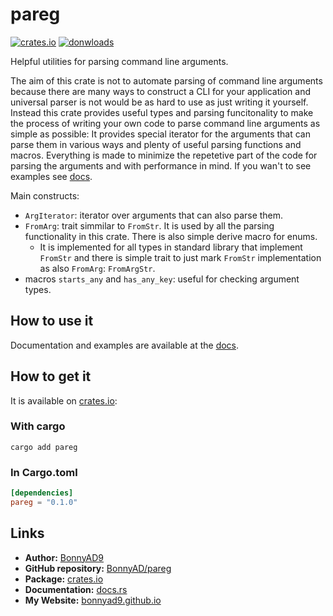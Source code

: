 # pareg
[![crates.io][version-badge]][crate]
[![donwloads][downloads-badge]][releases]

Helpful utilities for parsing command line arguments.

The aim of this crate is not to automate parsing of command line arguments
because there are many ways to construct a CLI for your application and
universal parser is not would be as hard to use as just writing it yourself.
Instead this crate provides useful types and parsing funcitonality to make the
process of writing your own code to parse command line arguments as simple as
possible: It provides special iterator for the arguments that can parse them
in various ways and plenty of useful parsing functions and macros. Everything
is made to minimize the repetetive part of the code for parsing the arguments
and with performance in mind. If you wan't to see examples see [docs][docs].

Main constructs:
- `ArgIterator`: iterator over arguments that can also parse them.
- `FromArg`: trait simmilar to `FromStr`. It is used by all the parsing
  functionality in this crate. There is also simple derive macro for enums.
    - It is implemented for all types in standard library that implement
      `FromStr` and there is simple trait to just mark `FromStr` implementation
      as also `FromArg`: `FromArgStr`.
- macros `starts_any` and `has_any_key`: useful for checking argument types.

## How to use it
Documentation and examples are available at the [docs][docs].

## How to get it
It is available on [crates.io][crate]:

### With cargo
```shell
cargo add pareg
```

### In Cargo.toml
```toml
[dependencies]
pareg = "0.1.0"
```

## Links
- **Author:** [BonnyAD9][author]
- **GitHub repository:** [BonnyAD/pareg][repo]
- **Package:** [crates.io][crate]
- **Documentation:** [docs.rs][docs]
- **My Website:** [bonnyad9.github.io][my-web]

[version-badge]: https://img.shields.io/crates/v/pareg
[downloads-badge]: https://img.shields.io/crates/d/pareg
[author]: https://github.com/BonnyAD9
[repo]: https://github.com/BonnyAD9/pareg
[docs]: https://docs.rs/pareg/latest/pareg/
[crate]: https://crates.io/crates/pareg
[my-web]: https://bonnyad9.github.io/
[releases]: https://github.com/BonnyAD9/pareg/releases
